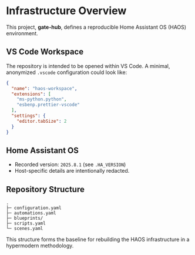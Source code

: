 # Infrastructure Overview

This project, **gate-hub**, defines a reproducible Home Assistant OS (HAOS) environment.

## VS Code Workspace

The repository is intended to be opened within VS Code. A minimal, anonymized `.vscode` configuration could look like:

```json
{
  "name": "haos-workspace",
  "extensions": [
    "ms-python.python",
    "esbenp.prettier-vscode"
  ],
  "settings": {
    "editor.tabSize": 2
  }
}
```

## Home Assistant OS

- Recorded version: `2025.8.1` (see `.HA_VERSION`)
- Host-specific details are intentionally redacted.

## Repository Structure

```
.
├─ configuration.yaml
├─ automations.yaml
├─ blueprints/
├─ scripts.yaml
└─ scenes.yaml
```

This structure forms the baseline for rebuilding the HAOS infrastructure in a hypermodern methodology.

